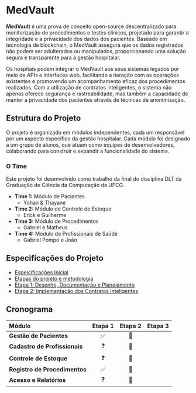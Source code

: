 # MedVault

**MedVault** é uma prova de conceito open-source descentralizado para monitorização de procedimentos e testes clínicos, projetado para garantir a integridade e a privacidade dos dados dos pacientes. Baseado em tecnologia de blockchain, o MedVault assegura que os dados registrados não podem ser adulterados ou manipulados, proporcionando uma solução segura e transparente para a gestão hospitalar. 

Os hospitais podem integrar o MedVault aos seus sistemas legados por meio de APIs e interfaces web, facilitando a iteração com as operações existentes e promovendo um acompanhamento eficaz dos procedimentos realizados. Com a utilização de contratos inteligentes, o sistema não apenas oferece segurança e rastreabilidade, mas também a capacidade de manter a privacidade dos pacientes através de técnicas de anonimização.


## Estrutura do Projeto

O projeto é organizado em módulos independentes, cada um responsável por um aspecto específico da gestão hospitalar. Cada módulo foi designado a um grupo de alunos, que atuam como equipes de desenvolvedores, colaborando para construir e expandir a funcionalidade do sistema.

### O Time

Este projeto foi desenvolvido como trabalho da final do disciplina DLT da Graduação de Ciência da Computação da UFCG.

- **Time 1:** Módulo de Pacientes
    - Yohan & Thayane
- **Time 2:** Módulo de Controle de Estoque
    - Erick e Guilherme
- **Time 3:** Módulo de Procedimentos
    - Gabriel e Matheus
- **Time 4:** Módulo de Profissionais de Saúde
    - Gabriel Pompo e João

## Especificações do Projeto

- [Espeicificações Inicial](docs/SPECIFICATION.md)
- [Etapas do projeto e metodologia](docs/METODOLOGIA_DE_TRABALHO.md)
- [Etapa 1: Desenho, Documentação e Planejamento](docs/README.md)
- [Etapa 2: Implementação dos Contratos Inteligentes](dapp/README.md)
    <!-- - [Especificações do Módulo de Pacientes](#)
    - [Especificações do Módulo de Profissionais de Saúde](#)
    - [Especificações do Módulo de Controle de Estoque](#)
    - [Especificações do Módulo de Procedimentos](#) -->


## Cronograma

| Módulo | Etapa 1 | Etapa 2 | Etapa 3 |
| :--- | :--: | :--: | :--: |
| **Gestão de Pacientes** | ✅ | 👷 | |
| **Cadastro de Profissionais** | ❓ | 👷 |  |
| **Controle de Estoque** | ❓ | 👷 | |
| **Registro de Procedimentos** | ✅ | 👷 | |
| **Acesso e Relatórios**| ❓ | 👷 |  |